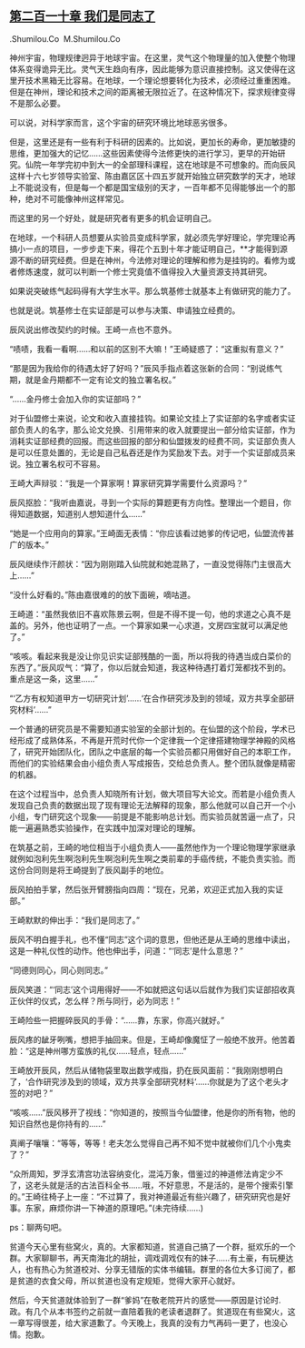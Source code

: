 ## [第二百一十章 我们是同志了](https://www.xxbiquge.com/11_11207/8937835.html)


  .Shumilou.Co  M.Shumilou.Co

  神州宇宙，物理规律迥异于地球宇宙。在这里，灵气这个物理量的加入使整个物理体系变得诡异无比。灵气天生趋向有序，因此能够为意识直接控制。这又使得在这里开技术黑箱无比容易。在地球，一个理论想要转化为技术，必须经过重重困难。但是在神州，理论和技术之间的距离被无限拉近了。在这种情况下，探求规律变得不是那么必要。

  可以说，对科学家而言，这个宇宙的研究环境比地球恶劣很多。

  但是，这里还是有一些有利于科研的因素的。比如说，更加长的寿命，更加敏捷的思维，更加强大的记忆……这些因素使得今法修更快的进行学习，更早的开始研究。仙院一年学完初中到大一的全部理科课程，这在地球是不可想象的。而向辰风这样十六七岁领导实验室、陈由嘉区区十四五岁就开始独立研究数学的天才，地球上不能说没有，但是每一个都是国宝级别的天才，一百年都不见得能够出一个的那种，绝对不可能像神州这样常见。

  而这里的另一个好处，就是研究者有更多的机会证明自己。

  在地球，一个科研人员想要从实验员变成科学家，就必须先学好理论，学完理论再搞小一点的项目，一步步走下来，得花个五到十年才能证明自己，**才能得到源源不断的研究经费。但是在神州，今法修对理论的理解和修为是挂钩的。看修为或者修炼速度，就可以判断一个修士究竟值不值得投入大量资源支持其研究。

  如果说突破练气起码得有大学生水平。那么筑基修士就基本上有做研究的能力了。

  也就是说。筑基修士在实证部是可以参与决策、申请独立经费的。

  辰风说出修改契约的时候。王崎一点也不意外。

  “啧啧，我看一看啊……和以前的区别不大嘛！”王崎疑惑了：“这重拟有意义？”

  “那是因为我给你的待遇太好了好吗？”辰风手指点着这张新的合同：“别说练气期，就是金丹期都不一定有论文的独立署名权。”

  “……金丹修士会加入你的实证部吗？”

  对于仙盟修士来说，论文和收入直接挂钩。如果论文挂上了实证部的名字或者实证部负责人的名字，那么论文兑换、引用带来的收入就要提出一部分给实证部，作为消耗实证部经费的回报。而这些回报的部分和仙盟拨发的经费不同，实证部负责人是可以任意处置的，无论是自己私吞还是作为奖励发下去。对于一个实证部成员来说。独立署名权可不容易。

  王崎大声辩驳：“我是一个算家啊！算家研究算学需要什么资源吗？”

  辰风抠脸：“我听由嘉说，寻到一个实际的算题更有方向性。整理出一个题目，你得知道数据，知道别人想知道什么……”

  “她是一个应用向的算家。”王崎面无表情：“你应该看过她爹的传记吧，仙盟流传甚广的版本。”

  辰风继续作汗颜状：“因为刚刚踏入仙院就和她混熟了，一直没觉得陈门主很高大上……”

  “没什么好看的。”陈由嘉很难的的放下面碗，嘀咕道。

  王崎道：“虽然我依旧不喜欢陈景云啊，但是不得不提一句，他的求道之心真不是盖的。另外，他也证明了一点。一个算家如果一心求道，文房四宝就可以满足他了。”

  “咳咳。看起来我是没让你见识实证部残酷的一面，所以将我的待遇当成白菜价的东西了。”辰风叹气：“算了，你以后就会知道，我这种待遇打着灯笼都找不到的。重点是这一条，这里……”

  “‘乙方有权知道甲方一切研究计划’……‘在合作研究涉及到的领域，双方共享全部研究材料’……”

  一个普通的研究员是不需要知道实验室的全部计划的。在仙盟的这个阶段，学术已经形成了成熟体系，不再是开荒时代你一个定律我一个定律搭建物理学神殿的风格了，研究开始团队化，团队之中底层的每一个实验员都只用做好自己的本职工作，而他们的实验结果会由小组负责人写成报告，交给总负责人。整个团队就像是精密的机器。

  在这个过程当中，总负责人知晓所有计划，做大项目写大论文。而若是小组负责人发现自己负责的数据出现了现有理论无法解释的现象，那么他就可以自己开一个小小组，专门研究这个现象——前提是不能影响总计划。而实验员就苦逼一点了，只能一遍遍熟悉实验操作，在实践中加深对理论的理解。

  在筑基之前，王崎的地位相当于小组负责人——虽然他作为一个理论物理学家继承就例如泡利先生啊泡利先生啊泡利先生啊之类前辈的手癌传统，不能负责实验。而这份合同则是将王崎提到了辰风副手的地位。

  辰风拍拍手掌，然后张开臂膀指向四周：“现在，兄弟，欢迎正式加入我的实证部。”

  王崎默默的伸出手：“我们是同志了。”

  辰风不明白握手礼，也不懂“同志”这个词的意思，但他还是从王崎的思维中读出，这是一种礼仪性的动作。他也伸出手，问道：“‘同志’是什么意思？”

  “同德则同心，同心则同志。”

  辰风笑道：“‘同志’这个词用得好——不如就把这句话以后就作为我们实证部招收真正伙伴的仪式，怎么样？所与同行，必为同志！”

  王崎险些一把握碎辰风的手骨：“……靠，东家，你高兴就好。”

  辰风疼的龇牙咧嘴，想把手抽回来。但是，王崎却像魔怔了一般绝不放开。他苦着脸：“这是神州哪方蛮族的礼仪……轻点，轻点……”

  王崎放开辰风，然后从储物袋里取出数学戒指，扔在辰风面前：“我刚刚想明白了，‘合作研究涉及到的领域，双方共享全部研究材料’……你就是为了这个老头才签的对吧？”

  “咳咳……”辰风移开了视线：“你知道的，按照当今仙盟律，他是你的所有物，他的知识自然也是你持有的……”

  真阐子嚷嚷：“等等，等等！老夫怎么觉得自己再不知不觉中就被你们几个小鬼卖了？”

  “众所周知，罗浮玄清宫功法容纳变化，混沌万象，借鉴过的神道修法肯定少不了，这老头就是活的古法百科全书……哦，不好意思，不是活的，是带个搜索引擎的。”王崎往椅子上一座：“不过算了，我对神道最近有些兴趣了，研究研究也是好事。东家，麻烦你讲一下神道的原理吧。”(未完待续……)

  ps：聊两句吧。

  贫道今天心里有些窝火，真的。大家都知道，贫道自己搞了一个群，挺欢乐的一个群。大家聊聊书，再天南海北的胡扯，调戏调戏仅有的妹子……有土豪，有玩梗达人，也有热心为贫道校对、分享无错版的实体书编辑。群里的各位大多订阅了，都是贫道的衣食父母，所以贫道也没有定规矩，觉得大家开心就好。

  然后，今天贫道就体验到了一群“爹妈”在敬老院开片的感觉——原因是讨论时.政。有几个从本书签约之前就一直陪着我的老读者退群了。贫道现在有些窝火，这一章写得很差，给大家道歉了。今天晚上，我真的没有力气再码一更了，也没心情。抱歉。

  
